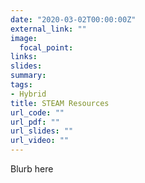 ```yaml
---
date: "2020-03-02T00:00:00Z"
external_link: ""
image:
  focal_point: 
links:
slides: 
summary: 
tags:
- Hybrid
title: STEAM Resources
url_code: ""
url_pdf: ""
url_slides: ""
url_video: ""
---
```


Blurb here
